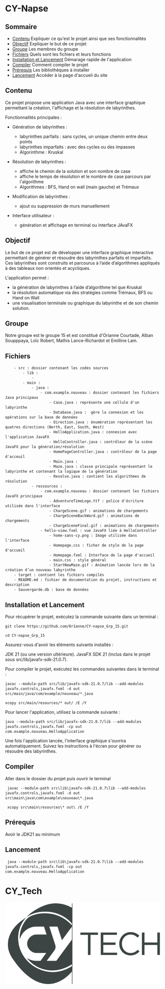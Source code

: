 # CY-Napse


## Sommaire
- [Contenu](#contenu) Expliquer ce qu'est le projet ainsi que ses fonctionnalités
- [Objectif](#objectif) Expliquer le but de ce projet
- [Groupe](#groupe) Les membres du groupe
- [Fichiers](#fichiers) Quels sont les fichiers et leurs fonctions
- [Installation et Lancement](#installation-et-lancement) Démarage rapide de l'application
- [Compiler](#compiler) Comment compiler le projet
- [Prérequis](#prérequis) Les bibliothèques à installer
- [Lancement](#lancement) Accéder à la page d'accueil du site


## Contenu

Ce projet propose une application Java avec une interface graphique permettant la création, l'affichage et la résolution de labyrinthes.

Fonctionnalités principales :

- Génération de labyrinthes :
    - labyrinthes parfaits : sans cycles, un unique chemin entre deux points
    - labyrinthes imparfaits : avec des cycles ou des impasses
    - Algorinthme : Kruskal

- Résolution de labyrinthes :
    - affiche le chemin de la solution et son nombre de case
    - affiche le temps de résolution et le nombre de case parcours par l'algorithme
    - Algorithmes : BFS, Hand on wall (main gauche) et Trémaux

- Modification de labyrinthes :
    - ajout ou suppression de murs manuellement

- Interface utilisateur :
    - génération et affichage en terminal ou interface JAvaFX



## Objectif

Le but de ce projet est de développer une interface graphique interactive permettant de générer et résoudre des labyrinthes parfaits et imparfaits.
Ces labyrinthes sont construits et parcourus à l’aide d’algorithmes appliqués à des tableaux non orientés et acycliques.

L'application permet :
- la génération de labyrinthes à l’aide d’algorithme tel que Kruskal
- la résolution automatique via des stratégies comme Trémaux, BFS ou Hand on Wall
- une visualisation terminale ou graphique du labyrinthe et de son chemin solution.

## Groupe

Notre groupe est le groupe 15 et est constitué d'Orianne Courtade, Alban Soupppaya, Loïc Robert, Mathis Lance-Richardot et Emilline Lam.

## Fichiers

```text
    - src : dossier contenant les codes sources
        - lib :
            -
        - main :
            - java :
                - com.example.nouveau : dossier contenant les fichiers Java principaux
                    - Case.java : représente une cellule d'un labyrinthe
                    - Database.java :  gère la connexion et les opérations sur la base de données
                    - Direction.java : énumération représentant les quatres directions (North, East, South, West)
                    - HelloApplication.java : connexion avec l'application JavaFX
                    - HelloController.java : contrôleur de la scène JavaFX pour la génération/résolution
                    - HomePageController.java : contrôleur de la page d'acceuil
                    - Main.java : 
                    - Maze.java : classe principale représentant le labyrinthe et contenant la logique de la génération
                    - Resolve.java : contient les algorithmes de résolution
            - ressources :
                - com.example.nouveau : dossier contenant les fichiers JavaFX principaux
                    - AdventureTimeLogo.ttf : police d'écriture utilisée dans l'interface
                    - ChargeScene.gif : animations de chargements
                    - ChargeSceneBackWard.gif : animations de chargements
                    - ChargeSceneFinal.gif : animations de chargements
                - hello-view.fxml : vue JavaFX liée à HelloController
                    - home-sans-cy.png : Image utilisée dans l'interface
                    - Homepage.css : ficher de style de la page d'accueil
                    - Homepage.fxml : Interface de la page d'accueil
                    - main.css : style général 
                    - StartNewMaze.gif : Animation lancée lors de la création d’un nouveau labyrinthe
    - target : contient les fichiers compilés
    - README.md : fichier de documentation du projet, instructions et description
    - Sauvergarde.db : base de données
```

## Installation et Lancement

Pour récupérer le projet, exécutez la commande suivante dans un terminal :
```
git clone https://github.com/Or1anne/CY-napse_Grp_15.git
```
```
cd CY-napse_Grp_15
```

Assurez-vous d'avoir les éléments suivants installés :

JDK 21 (ou une version ultérieure).
JavaFX SDK 21 (inclus dans le projet sous src/lib/javafx-sdk-21.0.7).

Pour compiler le projet, exécutez les commandes suivantes dans le terminal :
```
javac --module-path src/lib/javafx-sdk-21.0.7/lib --add-modules javafx.controls,javafx.fxml -d out src/main/java/com/example/nouveau/*.java
```
```
xcopy src/main/resources/* out/ /E /Y
```

Pour lancer l'application, utilisez la commande suivante :
```
java --module-path src/lib/javafx-sdk-21.0.7/lib --add-modules javafx.controls,javafx.fxml -cp out com.example.nouveau.HelloApplication
```

Une fois l'application lancée, l'interface graphique s'ouvrira automatiquement. Suivez les instructions à l'écran pour générer ou résoudre des labyrinthes.

## Compiler

Aller dans le dossier du projet puis ouvrir le terminal
```
 javac --module-path src\lib\javafx-sdk-21.0.7\lib --add-modules javafx.controls,javafx.fxml -d out src\main\java\com\example\nouveau\*.java
```

```
 xcopy src\main\resources\* out\ /E /Y
```

## Prérequis

Avoir le JDK21 au minimum

## Lancement

```
 java --module-path src\lib\javafx-sdk-21.0.7\lib --add-modules javafx.controls,javafx.fxml -cp out com.example.nouveau.HelloApplication
```

# CY_Tech
![CYTECH](CY_Tech_logo.jpg)
